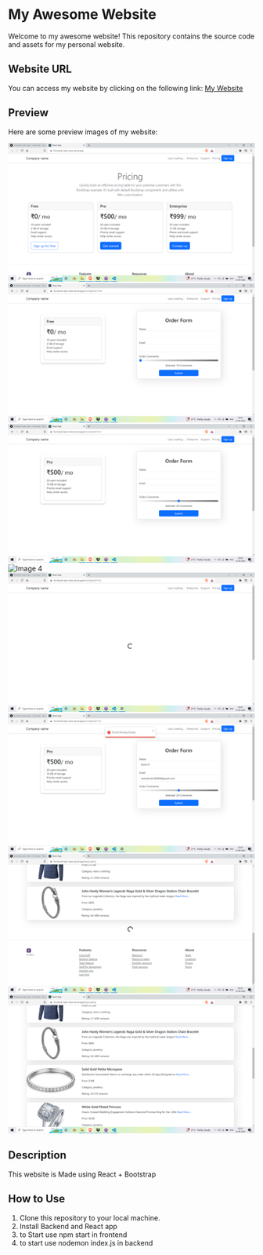 # My Awesome Website

Welcome to my awesome website! This repository contains the source code and assets for my personal website.

## Website URL

You can access my website by clicking on the following link:
[My Website](https://frontend-task-main.vercel.app/)

## Preview

Here are some preview images of my website:

![Image 1](Images/Screenshot%20(65).png)
![Image 2](Images/Screenshot%20(66).png)
![Image 3](Images/Screenshot%20(67).png)
![Image 4](Images/Screenshot%20(68).png)
![Image 5](Images/Screenshot%20(69).png)
![Image 6](Images/Screenshot%20(70).png)
![Image 7](Images/Screenshot%20(72).png)
![Image 8](Images/Screenshot%20(73).png)




## Description

This website is Made using React + Bootstrap

## How to Use

1. Clone this repository to your local machine.
2. Install Backend and React app 
3. to Start use npm start in frontend
4. to start use nodemon index.js in backend
